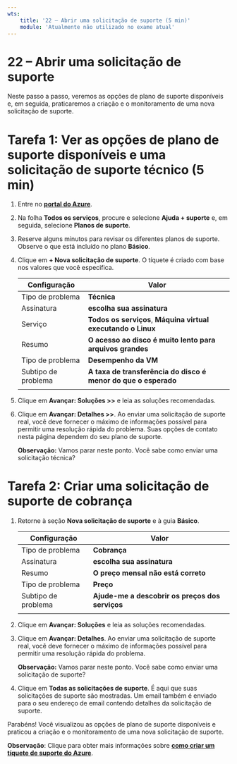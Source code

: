 ```yaml
---
wts:
    title: '22 – Abrir uma solicitação de suporte (5 min)'
    module: 'Atualmente não utilizado no exame atual'
---
```

# 22 – Abrir uma solicitação de suporte

Neste passo a passo, veremos as opções de plano de suporte disponíveis e, em seguida, praticaremos a criação e o monitoramento de uma nova solicitação de suporte.

# Tarefa 1: Ver as opções de plano de suporte disponíveis e uma solicitação de suporte técnico (5 min)

1. Entre no [**portal do Azure**](https://portal.azure.com).

2. Na folha **Todos os serviços**, procure e selecione **Ajuda + suporte** e, em seguida, selecione **Planos de suporte**.

3. Reserve alguns minutos para revisar os diferentes planos de suporte. Observe o que está incluído no plano **Básico**. 

4. Clique em **+ Nova solicitação de suporte**. O tíquete é criado com base nos valores que você especifica. 

    | Configuração | Valor|
    |----|--------|
    | Tipo de problema| **Técnica** |
    | Assinatura | **escolha sua assinatura** |
    | Serviço | **Todos os serviços**, **Máquina virtual executando o Linux** |
    | Resumo | **O acesso ao disco é muito lento para arquivos grandes** |
    | Tipo de problema | **Desempenho da VM** |
    | Subtipo de problema | **A taxa de transferência do disco é menor do que o esperado** |    
    | | |

5. Clique em **Avançar: Soluções >>** e leia as soluções recomendadas.

6. Clique em **Avançar: Detalhes >>**. Ao enviar uma solicitação de suporte real, você deve fornecer o máximo de informações possível para permitir uma resolução rápida do problema. Suas opções de contato nesta página dependem do seu plano de suporte. 

    **Observação:** Vamos parar neste ponto. Você sabe como enviar uma solicitação técnica?

# Tarefa 2: Criar uma solicitação de suporte de cobrança

1. Retorne à seção **Nova solicitação de suporte** e à guia **Básico**. 

    | Configuração | Valor|
    |----|--------|
    | Tipo de problema| **Cobrança** |
    | Assinatura | **escolha sua assinatura** |
    | Resumo | **O preço mensal não está correto** |
    | Tipo de problema | **Preço** |
    | Subtipo de problema | **Ajude-me a descobrir os preços dos serviços** |    
    | | |

2. Clique em **Avançar: Soluções** e leia as soluções recomendadas.

3. Clique em **Avançar: Detalhes**.  Ao enviar uma solicitação de suporte real, você deve fornecer o máximo de informações possível para permitir uma resolução rápida do problema. 

    **Observação:** Vamos parar neste ponto. Você sabe como enviar uma solicitação de suporte?

4. Clique em **Todas as solicitações de suporte**. É aqui que suas solicitações de suporte são mostradas. Um email também é enviado para o seu endereço de email contendo detalhes da solicitação de suporte.

Parabéns! Você visualizou as opções de plano de suporte disponíveis e praticou a criação e o monitoramento de uma nova solicitação de suporte.

**Observação**: Clique para obter mais informações sobre [**como criar um tíquete de suporte do Azure**](https://azure.microsoft.com/pt-br/support/create-ticket).
